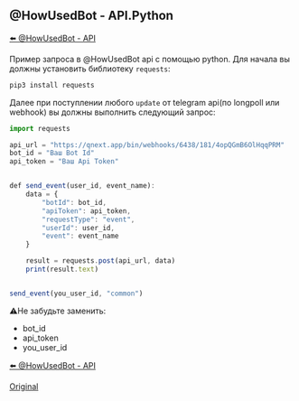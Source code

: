 ## @HowUsedBot - API.Python

[⬅️ @HowUsedBot - API](/docs-test/howusedbot/api)



Пример запроса в @HowUsedBot api с помощью python. Для начала вы должны установить библиотеку `requests`:
```js 
pip3 install requests

```

Далее при поступлении любого `update` от telegram api(по longpoll или webhook) вы должны выполнить следующий запрос:
```js 
import requests

api_url = "https://qnext.app/bin/webhooks/6438/181/4opQGmB6OlHqqPRM"
bot_id = "Ваш Bot Id"
api_token = "Ваш Api Token"


def send_event(user_id, event_name):
    data = {
        "botId": bot_id,
        "apiToken": api_token,
        "requestType": "event",
        "userId": user_id,
        "event": event_name
    }

    result = requests.post(api_url, data)
    print(result.text)


send_event(you_user_id, "common")

```

⚠️Не забудьте заменить:
* bot_id
* api_token
* you_user_id



[⬅️ @HowUsedBot - API](/docs-test/howusedbot/api)
  
[Original](https://telegra.ph/HowUsedBot-Api-Python-03-10)